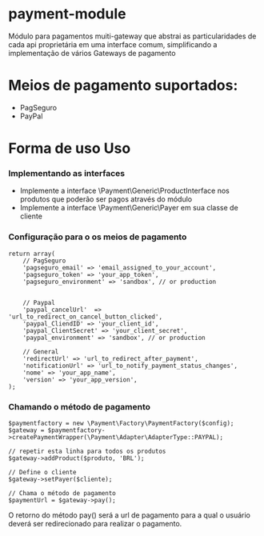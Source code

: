
# payment-module
Módulo para pagamentos muiti-gateway que abstrai as particularidades de cada api proprietária em uma interface comum, simplificando a implementação de vários Gateways de pagamento


# Meios de pagamento suportados:
- PagSeguro
- PayPal

# Forma de uso Uso

### Implementando as interfaces
- Implemente a interface \Payment\Generic\ProductInterface nos produtos que poderão ser pagos através do módulo
- Implemente a interface \Payment\Generic\Payer em sua classe de cliente

### Configuração para o os meios de pagamento


    return array(
        // PagSeguro
        'pagseguro_email' => 'email_assigned_to_your_account',
        'pagseguro_token' => 'your_app_token',
        'pagseguro_environment' => 'sandbox', // or production


        // Paypal
        'paypal_cancelUrl'  =>  'url_to_redirect_on_cancel_button_clicked',
        'paypal_CliendID' => 'your_client_id',
        'paypal_ClientSecret' => 'your_client_secret',
        'paypal_environment' => 'sandbox', // or production

        // General
        'redirectUrl' => 'url_to_redirect_after_payment',
        'notificationUrl' => 'url_to_notify_payment_status_changes',
        'nome' => 'your_app_name',
        'version' => 'your_app_version',
    );

### Chamando o método de pagamento

    $paymentfactory = new \Payment\Factory\PaymentFactory($config);
    $gateway = $paymentfactory->createPaymentWrapper(\Payment\Adapter\AdapterType::PAYPAL);
    
    // repetir esta linha para todos os produtos
    $gateway->addProduct($produto, 'BRL');

    // Define o cliente
    $gateway->setPayer($cliente);
    
    // Chama o método de pagamento
    $paymentUrl = $gateway->pay();

O retorno do método pay() será a url de pagamento para a qual o usuário deverá ser redirecionado para realizar o pagamento.
